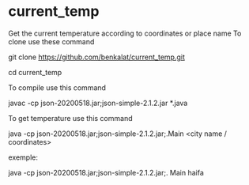 # current_temp
Get the current temperature according to coordinates or place name
To clone use these command

git clone https://github.com/benkalat/current_temp.git

cd current_temp

To compile use this command

javac -cp json-20200518.jar;json-simple-2.1.2.jar *.java

To get temperature use this command

java -cp json-20200518.jar;json-simple-2.1.2.jar;.Main <city name / coordinates>
 
exemple:

java -cp json-20200518.jar;json-simple-2.1.2.jar;. Main haifa


